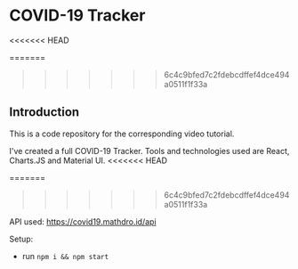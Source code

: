 # COVID-19 Tracker

<<<<<<< HEAD




=======
>>>>>>> 6c4c9bfed7c2fdebcdffef4dce494a0511f1f33a
## Introduction
This is a code repository for the corresponding video tutorial. 

I've created a full COVID-19 Tracker. Tools and technologies used are React, Charts.JS and Material UI.
<<<<<<< HEAD


=======
>>>>>>> 6c4c9bfed7c2fdebcdffef4dce494a0511f1f33a

API used: https://covid19.mathdro.id/api

Setup:
- run ```npm i && npm start```
